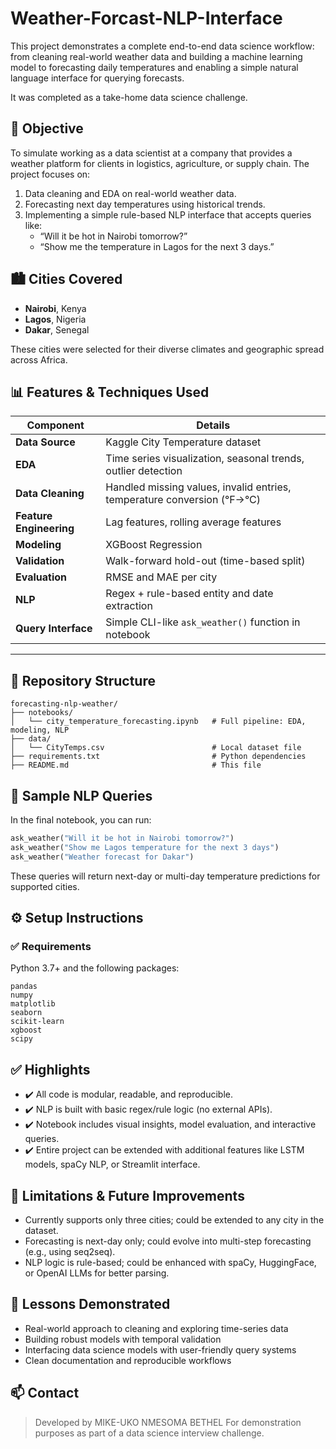 # Weather-Forcast-NLP-Interface
This project demonstrates a complete end-to-end data science workflow: from cleaning real-world weather data and building a machine learning model to forecasting daily temperatures and enabling a simple natural language interface for querying forecasts.

It was completed as a take-home data science challenge.



## 📌 Objective

To simulate working as a data scientist at a company that provides a weather platform for clients in logistics, agriculture, or supply chain. The project focuses on:

1. Data cleaning and EDA on real-world weather data.
2. Forecasting next day temperatures using historical trends.
3. Implementing a simple rule-based NLP interface that accepts queries like:
   - “Will it be hot in Nairobi tomorrow?”
   - “Show me the temperature in Lagos for the next 3 days.”



## 🏙️ Cities Covered

- **Nairobi**, Kenya  
- **Lagos**, Nigeria  
- **Dakar**, Senegal  

These cities were selected for their diverse climates and geographic spread across Africa.



## 📊 Features & Techniques Used

| Component            | Details                                                                 |
|----------------------|--------------------------------------------------------------------------|
| **Data Source**       | Kaggle City Temperature dataset                                          |
| **EDA**               | Time series visualization, seasonal trends, outlier detection            |
| **Data Cleaning**     | Handled missing values, invalid entries, temperature conversion (°F→°C) |
| **Feature Engineering**| Lag features, rolling average features                                  |
| **Modeling**          | XGBoost Regression                                                       |
| **Validation**        | Walk-forward hold-out (time-based split)                                |
| **Evaluation**        | RMSE and MAE per city                                                    |
| **NLP**               | Regex + rule-based entity and date extraction                            |
| **Query Interface**   | Simple CLI-like `ask_weather()` function in notebook                     |

---

## 📂 Repository Structure

```
forecasting-nlp-weather/
├── notebooks/
│   └── city_temperature_forecasting.ipynb   # Full pipeline: EDA, modeling, NLP
├── data/
│   └── CityTemps.csv                        # Local dataset file 
├── requirements.txt                         # Python dependencies
├── README.md                                # This file
```



## 🧪 Sample NLP Queries

In the final notebook, you can run:

```python
ask_weather("Will it be hot in Nairobi tomorrow?")
ask_weather("Show me Lagos temperature for the next 3 days")
ask_weather("Weather forecast for Dakar")
```

These queries will return next-day or multi-day temperature predictions for supported cities.



## ⚙️ Setup Instructions

### ✅ Requirements

Python 3.7+ and the following packages:

```
pandas
numpy
matplotlib
seaborn
scikit-learn
xgboost
scipy
```




## ✅ Highlights

- ✔️ All code is modular, readable, and reproducible.
- ✔️ NLP is built with basic regex/rule logic (no external APIs).
- ✔️ Notebook includes visual insights, model evaluation, and interactive queries.
- ✔️ Entire project can be extended with additional features like LSTM models, spaCy NLP, or Streamlit interface.



## 📌 Limitations & Future Improvements

- Currently supports only three cities; could be extended to any city in the dataset.
- Forecasting is next-day only; could evolve into multi-step forecasting (e.g., using seq2seq).
- NLP logic is rule-based; could be enhanced with spaCy, HuggingFace, or OpenAI LLMs for better parsing.



## 🧠 Lessons Demonstrated

- Real-world approach to cleaning and exploring time-series data
- Building robust models with temporal validation
- Interfacing data science models with user-friendly query systems
- Clean documentation and reproducible workflows


## 📫 Contact

> Developed by MIKE-UKO NMESOMA BETHEL 
> For demonstration purposes as part of a data science interview challenge.
